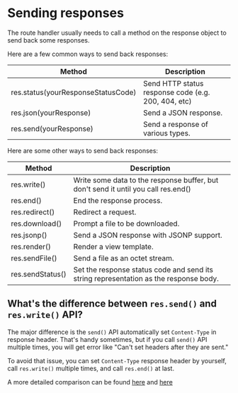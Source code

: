 # Sending responses

The route handler usually needs to call a method on the response object to send back some responses.

Here are a few common ways to send back responses:

| Method | Description |
| --- | --- |
| res.status\(yourResponseStatusCode\) | Send HTTP status response code \(e.g. 200, 404, etc\) |
| res.json\(yourResponse\) | Send a JSON response. |
| res.send\(yourResponse\) | Send a response of various types. |

Here are some other ways to send back responses:

| Method | Description |
| --- | --- |
| res.write\(\) | Write some data to the response buffer, but don't send it until you call res.end\(\) |
| res.end\(\) | End the response process. |
| res.redirect\(\) | Redirect a request. |
| res.download\(\) | Prompt a file to be downloaded. |
| res.jsonp\(\) | Send a JSON response with JSONP support. |
| res.render\(\) | Render a view template. |
| res.sendFile\(\) | Send a file as an octet stream. |
| res.sendStatus\(\) | Set the response status code and send its string representation as the response body. |

## What's the difference between `res.send()` and `res.write()` API?

The major difference is the `send()` API automatically set `Content-Type` in response header. That's handy sometimes, but if you call `send()` API multiple times, you will get error like "Can't set headers after they are sent."

To avoid that issue, you can set `Content-Type` response header by yourself, call `res.write()` multiple times, and call `res.end()` at last.

A more detailed comparison can be found [here](https://www.gitbook.com/book/kevinchisholm/sending-multiple-http-responses-with-express-js/details) and [here](https://stackoverflow.com/questions/44692048/what-is-the-difference-between-res-send-and-res-write-in-express)

